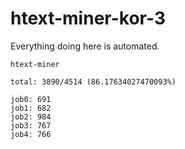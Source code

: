# htext-miner-kor-3

Everything doing here is automated.

```
htext-miner

total: 3890/4514 (86.17634027470093%)

job0: 691
job1: 682
job2: 984
job3: 767
job4: 766
```
